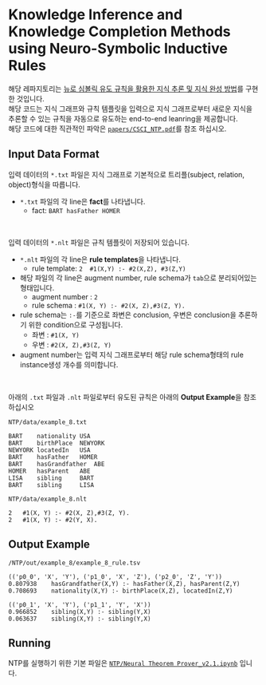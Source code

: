 # Knowledge Inference and Knowledge Completion Methods using Neuro-Symbolic Inductive Rules
해당 레파지토리는 [뉴로 심볼릭 유도 규칙을 활용한 지식 추론 및 지식 완성 방법](https://github.com/ShinWon-Chul/Neuro-Symbolic/blob/main/papers/%EB%89%B4%EB%A1%9C%20%EC%8B%AC%EB%B3%BC%EB%A6%AD%20%EA%B8%B0%EB%B0%98%20%EA%B7%9C%EC%B9%99%20%EC%9C%A0%EB%8F%84%20%EB%B0%8F%20%EC%B6%94%EB%A1%A0%20%EC%97%94%EC%A7%84%EC%9D%84%20%ED%99%9C%EC%9A%A9%ED%95%9C%20%EC%A7%80%EC%8B%9D%20%EC%99%84%EC%84%B1%20%EC%8B%9C%EC%8A%A4%ED%85%9C.pdf)를 구현한 것입니다.  
해당 코드는 지식 그래프와 규칙 템플릿을 입력으로 지식 그래프로부터 새로운 지식을 추론할 수 있는 규칙을 자동으로 유도하는 end-to-end leanring을 제공합니다.  
해당 코드에 대한 직관적인 파악은 [`papers/CSCI_NTP.pdf`](https://github.com/ShinWon-Chul/Neuro-Symbolic/blob/main/papers/CSCI_NTP.pdf)를 참조 하십시오.

## Input Data Format
입력 데이터의 `*.txt` 파일은 지식 그래프로 기본적으로 트리플(subject, relation, object)형식을 따릅니다.
- `*.txt` 파일의 각 line은 **fact**를 나타냅니다. 
	- fact: `BART hasFather HOMER`  

<br/>

입력 데이터의 `*.nlt` 파일은 규칙 템플릿이 저장되어 있습니다.  
- `*.nlt` 파일의 각 line은 **rule templates**을 나타냅니다. 
	- rule template: `2	 #1(X,Y) :- #2(X,Z), #3(Z,Y)`
- 해당 파일의 각 line은 augment number, rule schema가 `tab`으로 분리되어있는 형태입니다.
	- augment number : `2`
	- rule schema : `#1(X, Y) :- #2(X, Z),#3(Z, Y).`  
- rule schema는 `:-`를 기준으로 좌변은 conclusion, 우변은 conclusion을 추론하기 위한 condition으로 구성됩니다.  
	- 좌변 : `#1(X, Y)`
	- 우변 : `#2(X, Z),#3(Z, Y)`
- augment number는 입력 지식 그래프로부터 해당 rule schema형태의 rule instance생성 개수를 의미합니다.

<br/>

아래의 `.txt` 파일과 `.nlt` 파일로부터 유도된 규칙은 아래의 **Output Example**을 참조 하십시오  

```shell
NTP/data/example_8.txt

BART	nationality	USA
BART	birthPlace	NEWYORK
NEWYORK	locatedIn	USA
BART	hasFather	HOMER
BART	hasGrandfather	ABE
HOMER	hasParent	ABE
LISA	sibling		BART
BART	sibling		LISA
``` 
```shell
NTP/data/example_8.nlt

2	#1(X, Y) :- #2(X, Z),#3(Z, Y).
2	#1(X, Y) :- #2(Y, X).
```

## Output Example
```shell
/NTP/out/example_8/example_8_rule.tsv

(('p0_0', 'X', 'Y'), ('p1_0', 'X', 'Z'), ('p2_0', 'Z', 'Y'))
0.807938	hasGrandfather(X,Y) :- hasFather(X,Z), hasParent(Z,Y)
0.708693	nationality(X,Y) :- birthPlace(X,Z), locatedIn(Z,Y)

(('p0_1', 'X', 'Y'), ('p1_1', 'Y', 'X'))
0.966852	sibling(X,Y) :- sibling(Y,X)
0.063637	sibling(X,Y) :- sibling(Y,X)
```

## Running

NTP를 실행하기 위한 기본 파일은 [`NTP/Neural Theorem Prover_v2.1.ipynb`](/NTP/Neural%20Theorem%20Prover_v2.1.ipynb) 입니다.
